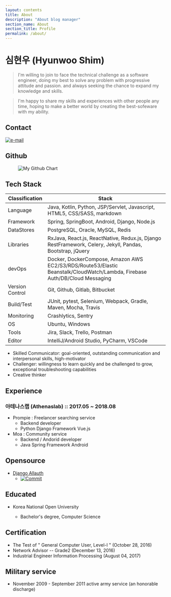```yaml
---
layout: contents
title: About
description: "About blog manager"
section_name: About
section_title: Profile
permalink: /about/
---
```


# 심현우 (Hyunwoo Shim)

> I'm willing to join to face the technical challenge as a software engineer,
> doing my best to solve any problem with progressive attitude and passion.
> and always seeking the chance to expand my knowledge and skills.

> I'm happy to share my skills and experiences with other people any time,
> hoping to make a better world by creating the best-sofeware with my ability.

## Contact

[![e-mail](https://img.shields.io/badge/email-hyunwoo.shim@laziness.xyz-blue.svg)](mailto:hyunwoo.shim@laziness.xyz)

## Github

<figure>
  <img src="http://ghchart.rshah.org/hwshim0810" alt="My Github Chart" />
</figure>

## Tech Stack

| Classification  | Stack                                                                                                                      |
| --------------- | -------------------------------------------------------------------------------------------------------------------------- |
| Language        | Java, Kotlin, Python, JSP/Servlet, Javascript, HTML5, CSS/SASS, markdown                                                   |
| Framework       | Spring, SpringBoot, Android, Django, Node.js                                                                               |
| DataStores      | PostgreSQL, Oracle, MySQL, Redis                                                                                           |
| Libraries       | RxJava, React.js, ReactNative, Redux.js, Django RestFramework, Celery, Jekyll, Pandas, Bootstrap, jQuery                   |
| devOps          | Docker, DockerCompose, Amazon AWS EC2/S3/RDS/Route53/Elastic Beanstalk/CloudWatch/Lambda, Firebase Auth/DB/Cloud Messaging |
| Version Control | Git, Github, Gitlab, Bitbucket                                                                                             |
| Build/Test      | JUnit, pytest, Selenium, Webpack, Gradle, Maven, Mocha, Travis                                                             |
| Monitoring      | Crashlytics, Sentry                                                                                                        |
| OS              | Ubuntu, Windows                                                                                                            |
| Tools           | Jira, Slack, Trello, Postman                                                                                               |
| Editor          | IntelliJ/Android Studio, PyCharm, VSCode                                                                                   |

- Skilled Communicator: goal-oriented, outstanding communication and interpersonal skills, high-motivator
- Challenger: willingness to learn quickly and be challenged to grow, exceptional troubleshooting capabilities
- Creative thinker

## Experience

### 아테나스랩 (Athenaslab) :: <span class="extra-tags">2017.05 ~ 2018.08</span>

- Prompie : Freelancer searching service
  - Backend developer
  - <span class="extra-tags blue">Python Django Framework</span>
    <span class="extra-tags blue">Vue.js</span>
- Moa : Community service
  - Backend / Andorid developer
  - <span class="extra-tags blue">Java Spring Framework</span>
    <span class="extra-tags blue">Android</span>

## Opensource

- [Django Allauth](https://github.com/pennersr/django-allauth)
  - [![Commit](https://img.shields.io/badge/commit-9c31b6576628e9d6971349abc189dfd613d6591e-%2372cc96.svg)](https://github.com/pennersr/django-allauth/commit/9c31b6576628e9d6971349abc189dfd613d6591e)

## Educated

- Korea National Open University

  - Bachelor's degree, Computer Science

## Certification

- The Test of " General Computer User, Level-I " (October 28, 2016)
- Network Advisor -- Grade2 (December 13, 2016)
- Industrial Engineer Information Processing (August 04, 2017)

## Military service

- November 2009 - September 2011 active army service (an honorable discharge)
